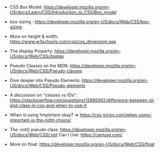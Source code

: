 * CSS Box Model: https://developer.mozilla.org/en-US/docs/Learn/CSS/Introduction_to_CSS/Box_model
* box-sizing : https://developer.mozilla.org/en-US/docs/Web/CSS/box-sizing
* More on height & width: https://www.w3schools.com/css/css_dimension.asp
* The display  Property: https://developer.mozilla.org/en-US/docs/Web/CSS/display
* Pseudo Classes on the MDN: https://developer.mozilla.org/en-US/docs/Web/CSS/Pseudo-classes
* Dive deeper into Pseudo Elements: https://developer.mozilla.org/en-US/docs/Web/CSS/Pseudo-elements


* A discussion on "classes vs IDs": https://stackoverflow.com/questions/12889362/difference-between-id-and-class-in-css-and-when-to-use-it
* When is using !important  okay? => https://css-tricks.com/when-using-important-is-the-right-choice/
* The :not()  pseudo class: https://developer.mozilla.org/en-US/docs/Web/CSS/:not
Can I Use: https://caniuse.com/

* More on float: https://developer.mozilla.org/en-US/docs/Web/CSS/float
